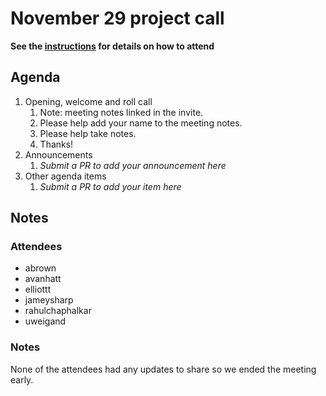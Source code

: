 # November 29 project call

**See the [instructions](../README.md) for details on how to attend**

## Agenda
1. Opening, welcome and roll call
    1. Note: meeting notes linked in the invite.
    1. Please help add your name to the meeting notes.
    1. Please help take notes.
    1. Thanks!
1. Announcements
    1. _Submit a PR to add your announcement here_
1. Other agenda items
    1. _Submit a PR to add your item here_

## Notes

### Attendees

- abrown
- avanhatt
- elliottt
- jameysharp
- rahulchaphalkar
- uweigand

### Notes

None of the attendees had any updates to share so we ended the meeting early.
